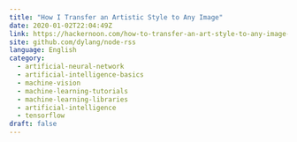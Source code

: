 ```yaml
---
title: "How I Transfer an Artistic Style to Any Image"
date: 2020-01-02T22:04:49Z
link: https://hackernoon.com/how-to-transfer-an-art-style-to-any-image-8f7436gl?source=rss&utm_medium=RSS&utm_source=news.12bit.vn
site: github.com/dylang/node-rss
language: English
category:
  - artificial-neural-network
  - artificial-intelligence-basics
  - machine-vision
  - machine-learning-tutorials
  - machine-learning-libraries
  - artificial-intelligence
  - tensorflow
draft: false
---
```

